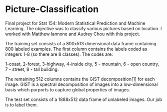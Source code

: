 Picture-Classification
======================
Final project for Stat 154: Modern Statistical Prediction and Machine Learning. The objective was to classify various pictures
based on location. I worked with Matthew Iannone and Audrey Chou with this project.

The training set consists of a 800x513 dimensional data frame containing 800 labeled examples. The first column contains the labels coded as integers 1-8 (so there are 8 classes). The codes are:

1-coast, 2-forest, 3-highway, 4-inside city, 5 - mountain, 6 - open country, 7 - street, 8 - tall building.

The remaining 512 columns contains the GIST decomposition[1] for each image. GIST is a spectral decomposition of images into a low-dimensional basis which purports to capture global properties of images.

The test set consists of a 1888x512 data frame of unlabeled images. Our job is to label them.
